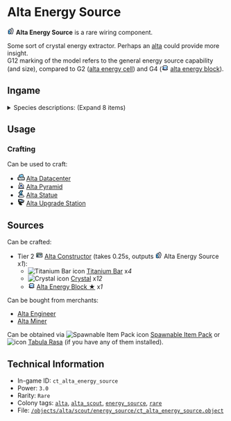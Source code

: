 # Alta Energy Source

<img src="https://raw.githubusercontent.com/Ceterai/Enternia/main/objects/alta/scout/energy_source/icon.png" alt="Alta Energy Source icon" loading="lazy" width="auto" height="16px"/> **Alta Energy Source** is a rare wiring component.

Some sort of crystal energy extractor. Perhaps an [alta](https://ceterai.github.io/MyEnternia/Wiki/Tags/Alta) could provide more insight.  
G12 marking of the model refers to the general energy source capability (and size), compared to G2 ([alta energy cell](https://ceterai.github.io/MyEnternia/Wiki/altaenergycell)) and G4 (<img src="https://raw.githubusercontent.com/Ceterai/Enternia/main/objects/alta/city/energy_block/icon.png" alt="Alta Energy Block ★ icon" loading="lazy" width="auto" height="16px"/> [alta energy block](https://ceterai.github.io/MyEnternia/Wiki/AltaEnergyBlock)).

## Ingame

<details markdown="1"><summary>Species descriptions: (Expand 8 items)</summary>

- Alta: This device generates alternia energy from a crystal. Very useful.
- Apex: A structure of unknown purpose.
- Avian: What is this for?
- Floran: A big metal triangle. Floran wondersss what's inssside.
- Glitch: Cautious. This look misterious.
- Human: A metal pyramid.
- Hylotl: What could be the purpose of this structure?
- Novakid: T'is a weird shape for a building.

</details>

## Usage

### Crafting

Can be used to craft:

- <img src="https://raw.githubusercontent.com/Ceterai/Enternia/main/objects/alta/crafting/datacenter/icon.png" alt="Alta Datacenter icon" loading="lazy" width="auto" height="16px"/> [Alta Datacenter](https://ceterai.github.io/MyEnternia/Wiki/AltaDatacenter)
- <img src="https://raw.githubusercontent.com/Ceterai/Enternia/main/objects/alta/city/pyramid/icon.png" alt="Alta Pyramid icon" loading="lazy" width="auto" height="16px"/> [Alta Pyramid](https://ceterai.github.io/MyEnternia/Wiki/AltaPyramid)
- <img src="https://raw.githubusercontent.com/Ceterai/Enternia/main/objects/alta/special/statues/alta/icon.png" alt="Alta Statue icon" loading="lazy" width="auto" height="16px"/> [Alta Statue](https://ceterai.github.io/MyEnternia/Wiki/AltaStatue)
- <img src="https://raw.githubusercontent.com/Ceterai/Enternia/main/objects/alta/crafting/upgrade_station/icon1.png" alt="Alta Upgrade Station icon" loading="lazy" width="auto" height="16px"/> [Alta Upgrade Station](https://ceterai.github.io/MyEnternia/Wiki/AltaUpgradeStation)

## Sources

Can be crafted:

- Tier 2 ![ ](https://raw.githubusercontent.com/Ceterai/Enternia/main/objects/alta/crafting/constructor/icon2.png) [Alta Constructor](https://ceterai.github.io/MyEnternia/Wiki/AltaConstructor) (takes 0.25s, outputs <img src="https://raw.githubusercontent.com/Ceterai/Enternia/main/objects/alta/scout/energy_source/icon.png" alt="Alta Energy Source icon" loading="lazy" width="auto" height="16px"/> Alta Energy Source x*1*):
  - <img src="https://starbounder.org/mediawiki/images/9/94/Titanium_Bar.png" alt="Titanium Bar icon" loading="lazy" width="14px" height="13px"/> [Titanium Bar](https://starbounder.org/Titanium_Bar) x*4*
  - <img src="https://starbounder.org/mediawiki/images/3/31/Crystal.png" alt="Crystal icon" loading="lazy" width="12px" height="16px"/> [Crystal](https://starbounder.org/Crystal) x*12*
  - <img src="https://raw.githubusercontent.com/Ceterai/Enternia/main/objects/alta/city/energy_block/icon.png" alt="Alta Energy Block ★ icon" loading="lazy" width="auto" height="16px"/> [Alta Energy Block ★](https://ceterai.github.io/MyEnternia/Wiki/AltaEnergyBlock) x*1*

Can be bought from merchants:

- [Alta Engineer](https://ceterai.github.io/MyEnternia/Wiki/AltaEngineer)
- [Alta Miner](https://ceterai.github.io/MyEnternia/Wiki/AltaMiner)

Can be obtained via <img src="https://raw.githubusercontent.com/Silverfeelin/Starbound-SpawnableItemPack/master/interface/sip/iconSmall.png" alt="Spawnable Item Pack icon" width="18" height="14"/> [Spawnable Item Pack](https://steamcommunity.com/sharedfiles/filedetails/?id=733665104) or <img src="https://steamuserimages-a.akamaihd.net/ugc/263843960696222713/3EC9A7C005541F7D577EBCB8C5736B4EFC9973D6/" alt="icon" width="8" height="12"/> [Tabula Rasa](https://community.playstarbound.com/resources/the-tabula-rasa.3222/) (if you have any of them installed).

## Technical Information

- In-game ID: `ct_alta_energy_source`
- Power: `3.0`
- Rarity: `Rare`
- Colony tags: [`alta`](https://ceterai.github.io/MyEnternia/Wiki/Tags/Alta), [`alta_scout`](https://ceterai.github.io/MyEnternia/Wiki/Tags/AltaScout), [`energy_source`](https://ceterai.github.io/MyEnternia/Wiki/Tags/EnergySource), [`rare`](https://ceterai.github.io/MyEnternia/Wiki/Tags/Rare)
- File: [`/objects/alta/scout/energy_source/ct_alta_energy_source.object`](https://github.com/Ceterai/Enternia/blob/main/objects/alta/scout/energy_source/ct_alta_energy_source.object)
